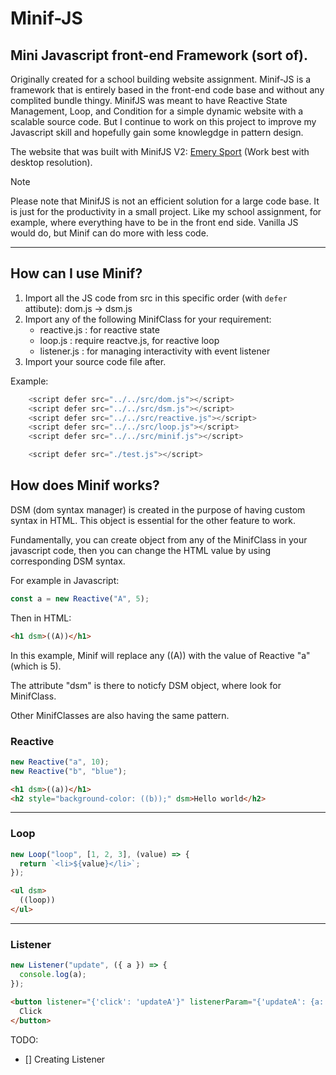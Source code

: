 # Minif-JS

## Mini Javascript front-end Framework (sort of).

Originally created for a school building website assignment. Minif-JS is a framework that is entirely based in the front-end code base and without any complited bundle thingy.
MinifJS was meant to have Reactive State Management, Loop, and Condition for a simple dynamic website with a scalable source code. But I continue to work on this project to improve my Javascript skill and hopefully gain some knowlegdge in pattern design.

The website that was built with MinifJS V2: [Emery Sport](https://emerysport.netlify.app) (Work best with desktop resolution).

> [!NOTE]
> Please note that MinifJS is not an efficient solution for a large code base. It is just for the productivity in a small project. Like my school assignment, for example, where everything have to be in the front end side. Vanilla JS would do, but Minif can do more with less code.

---

## How can I use Minif?

1. Import all the JS code from src in this specific order (with `defer` attibute): dom.js -> dsm.js
2. Import any of the following MinifClass for your requirement:
   - reactive.js : for reactive state
   - loop.js : require reactve.js, for reactive loop
   - listener.js : for managing interactivity with event listener
3. Import your source code file after.

Example:

```js
    <script defer src="../../src/dom.js"></script>
    <script defer src="../../src/dsm.js"></script>
    <script defer src="../../src/reactive.js"></script>
    <script defer src="../../src/loop.js"></script>
    <script defer src="../../src/minif.js"></script>

    <script defer src="./test.js"></script>
```

## How does Minif works?

DSM (dom syntax manager) is created in the purpose of having custom syntax in HTML. This object is essential for the other feature to work.

Fundamentally, you can create object from any of the MinifClass in your javascript code, then you can change the HTML value by using corresponding DSM syntax.

For example in Javascript:

```js
const a = new Reactive("A", 5);
```

Then in HTML:

```html
<h1 dsm>((A))</h1>
```

In this example, Minif will replace any ((A)) with the value of Reactive "a" (which is 5).

The attribute "dsm" is there to noticfy DSM object, where look for MinifClass.

Other MinifClasses are also having the same pattern.

### Reactive

```js
new Reactive("a", 10);
new Reactive("b", "blue");
```

```html
<h1 dsm>((a))</h1>
<h2 style="background-color: ((b));" dsm>Hello world</h2>
```

---

### Loop

```js
new Loop("loop", [1, 2, 3], (value) => {
  return `<li>${value}</li>`;
});
```

```html
<ul dsm>
  ((loop))
</ul>
```

---

### Listener

```js
new Listener("update", ({ a }) => {
  console.log(a);
});
```

```html
<button listener="{'click': 'updateA'}" listenerParam="{'updateA': {a: 5}}" dsm>
  Click
</button>
```

TODO:

- [] Creating Listener
